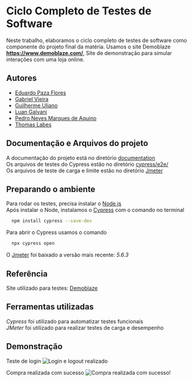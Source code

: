 
# Ciclo Completo de Testes de Software

Neste trabalho, elaboramos o ciclo completo de testes de software como componente do projeto final da matéria. Usamos o site Demoblaze **https://www.demoblaze.com/**, Site de demonstração para simular interações com uma loja online.


## Autores

- [Eduardo Paza Flores](https://github.com/Eduardopaza)
- [Gabriel Vieira](https://github.com/Gabrielvieira1215)
- [Guilherme Uliano](https://github.com/guilhermeuliano)
- [Luan Galvani](https://github.com/Luangalvani)
- [Pedro Neves Marques de Aquino](https://github.com/SmurfdoPedro)
- [Thomas Labes](https://github.com/Thomaslabes)
## Documentação e Arquivos do projeto

A documentação do projeto está no diretório [documentation](https://github.com/guilhermeuliano/A3_Gestao_e_qualidade_de_software/tree/main/documentation)\
Os arquivos de testes do Cypress estão no diretório [cypress/e2e/](https://github.com/guilhermeuliano/A3_Gestao_e_qualidade_de_software/tree/main/cypress/e2e)\
Os arquivos de teste de carga e limite estão no diretório [Jmeter](https://github.com/guilhermeuliano/A3_Gestao_e_qualidade_de_software/tree/main/Jmeter)

## Preparando o ambiente

Para rodar os testes, precisa instalar o [Node.js](https://nodejs.org/pt)\
Após instalar o Node, instalamos o [Cypress](https://www.cypress.io/) com o comando no terminal

```bash
  npm install cypress --save-dev
```
Para abrir o Cypress usamos o comando
```bash
  npx cypress open
```
O [Jmeter](https://jmeter.apache.org/download_jmeter.cgi) foi baixado a versão mais recente: *5.6.3*

## Referência

 Site utilizado  para testes: [Demoblaze](https://www.demoblaze.com/index.html)



## Ferramentas utilizadas

*Cypress* foi utilizado para automatizar testes funcionais\
*JMeter* foi utilizado para realizar testes de carga e desempenho


## Demonstração

Teste de login
![Login e logout realizado](https://imgur.com/oo9Fj6N.png)

Compra realizada com sucesso
![Compra realizada com sucesso!](https://i.imgur.com/EXV2HBR.png)



